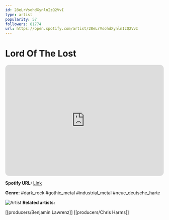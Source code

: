 ```yaml
---
id: 28eLrVsohdXynlnIzQ2VvI
type: artist
popularity: 57
followers: 81774
url: https://open.spotify.com/artist/28eLrVsohdXynlnIzQ2VvI
---
```

# Lord Of The Lost

<iframe style="border-radius:12px" src="https://open.spotify.com/embed/artist/28eLrVsohdXynlnIzQ2VvI" width="100%" height="352" frameBorder="0" allowfullscreen="" allow="autoplay; clipboard-write; encrypted-media; fullscreen; picture-in-picture" loading="lazy"></iframe>

**Spotify URL:** [Link](https://open.spotify.com/artist/28eLrVsohdXynlnIzQ2VvI)

**Genre:**  #dark_rock #gothic_metal #industrial_metal #neue_deutsche_harte

![Artist](https://i.scdn.co/image/ab6761610000e5ebff9a53064b30a29c4a3f4dad)
**Related artists:**

[[producers/Benjamin Lawrenz]]
[[producers/Chris Harms]]
